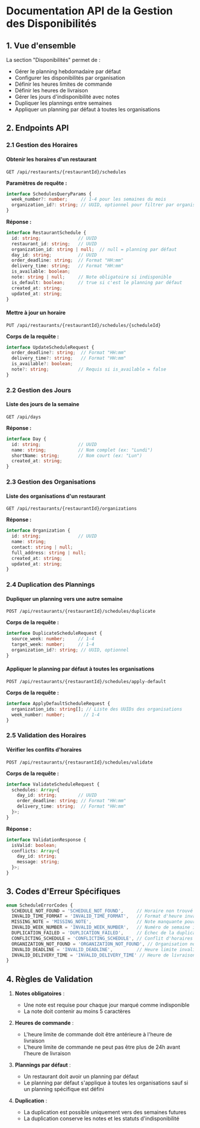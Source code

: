 # Documentation API de la Gestion des Disponibilités

## 1. Vue d'ensemble

La section "Disponibilités" permet de :
- Gérer le planning hebdomadaire par défaut
- Configurer les disponibilités par organisation
- Définir les heures limites de commande
- Définir les heures de livraison
- Gérer les jours d'indisponibilité avec notes
- Dupliquer les plannings entre semaines
- Appliquer un planning par défaut à toutes les organisations

## 2. Endpoints API

### 2.1 Gestion des Horaires

#### Obtenir les horaires d'un restaurant
```http
GET /api/restaurants/{restaurantId}/schedules
```

**Paramètres de requête :**
```typescript
interface SchedulesQueryParams {
  week_number?: number;     // 1-4 pour les semaines du mois
  organization_id?: string; // UUID, optionnel pour filtrer par organisation
}
```

**Réponse :**
```typescript
interface RestaurantSchedule {
  id: string;              // UUID
  restaurant_id: string;   // UUID
  organization_id: string | null;  // null = planning par défaut
  day_id: string;          // UUID
  order_deadline: string;  // Format "HH:mm"
  delivery_time: string;   // Format "HH:mm"
  is_available: boolean;
  note: string | null;     // Note obligatoire si indisponible
  is_default: boolean;     // true si c'est le planning par défaut
  created_at: string;
  updated_at: string;
}
```

#### Mettre à jour un horaire
```http
PUT /api/restaurants/{restaurantId}/schedules/{scheduleId}
```

**Corps de la requête :**
```typescript
interface UpdateScheduleRequest {
  order_deadline?: string;  // Format "HH:mm"
  delivery_time?: string;   // Format "HH:mm"
  is_available?: boolean;
  note?: string;           // Requis si is_available = false
}
```

### 2.2 Gestion des Jours

#### Liste des jours de la semaine
```http
GET /api/days
```

**Réponse :**
```typescript
interface Day {
  id: string;              // UUID
  name: string;            // Nom complet (ex: "Lundi")
  shortName: string;       // Nom court (ex: "Lun")
  created_at: string;
}
```

### 2.3 Gestion des Organisations

#### Liste des organisations d'un restaurant
```http
GET /api/restaurants/{restaurantId}/organizations
```

**Réponse :**
```typescript
interface Organization {
  id: string;              // UUID
  name: string;
  contact: string | null;
  full_address: string | null;
  created_at: string;
  updated_at: string;
}
```

### 2.4 Duplication des Plannings

#### Dupliquer un planning vers une autre semaine
```http
POST /api/restaurants/{restaurantId}/schedules/duplicate
```

**Corps de la requête :**
```typescript
interface DuplicateScheduleRequest {
  source_week: number;     // 1-4
  target_week: number;     // 1-4
  organization_id?: string; // UUID, optionnel
}
```

#### Appliquer le planning par défaut à toutes les organisations
```http
POST /api/restaurants/{restaurantId}/schedules/apply-default
```

**Corps de la requête :**
```typescript
interface ApplyDefaultScheduleRequest {
  organization_ids: string[]; // Liste des UUIDs des organisations
  week_number: number;       // 1-4
}
```

### 2.5 Validation des Horaires

#### Vérifier les conflits d'horaires
```http
POST /api/restaurants/{restaurantId}/schedules/validate
```

**Corps de la requête :**
```typescript
interface ValidateScheduleRequest {
  schedules: Array<{
    day_id: string;        // UUID
    order_deadline: string; // Format "HH:mm"
    delivery_time: string;  // Format "HH:mm"
  }>;
}
```

**Réponse :**
```typescript
interface ValidationResponse {
  isValid: boolean;
  conflicts: Array<{
    day_id: string;
    message: string;
  }>;
}
```

## 3. Codes d'Erreur Spécifiques

```typescript
enum ScheduleErrorCodes {
  SCHEDULE_NOT_FOUND = 'SCHEDULE_NOT_FOUND',     // Horaire non trouvé
  INVALID_TIME_FORMAT = 'INVALID_TIME_FORMAT',   // Format d'heure invalide
  MISSING_NOTE = 'MISSING_NOTE',                 // Note manquante pour un jour indisponible
  INVALID_WEEK_NUMBER = 'INVALID_WEEK_NUMBER',   // Numéro de semaine invalide
  DUPLICATION_FAILED = 'DUPLICATION_FAILED',     // Échec de la duplication
  CONFLICTING_SCHEDULE = 'CONFLICTING_SCHEDULE', // Conflit d'horaires
  ORGANIZATION_NOT_FOUND = 'ORGANIZATION_NOT_FOUND', // Organisation non trouvée
  INVALID_DEADLINE = 'INVALID_DEADLINE',         // Heure limite invalide
  INVALID_DELIVERY_TIME = 'INVALID_DELIVERY_TIME' // Heure de livraison invalide
}
```

## 4. Règles de Validation

1. **Notes obligatoires** :
   - Une note est requise pour chaque jour marqué comme indisponible
   - La note doit contenir au moins 5 caractères

2. **Heures de commande** :
   - L'heure limite de commande doit être antérieure à l'heure de livraison
   - L'heure limite de commande ne peut pas être plus de 24h avant l'heure de livraison

3. **Plannings par défaut** :
   - Un restaurant doit avoir un planning par défaut
   - Le planning par défaut s'applique à toutes les organisations sauf si un planning spécifique est défini

4. **Duplication** :
   - La duplication est possible uniquement vers des semaines futures
   - La duplication conserve les notes et les statuts d'indisponibilité 